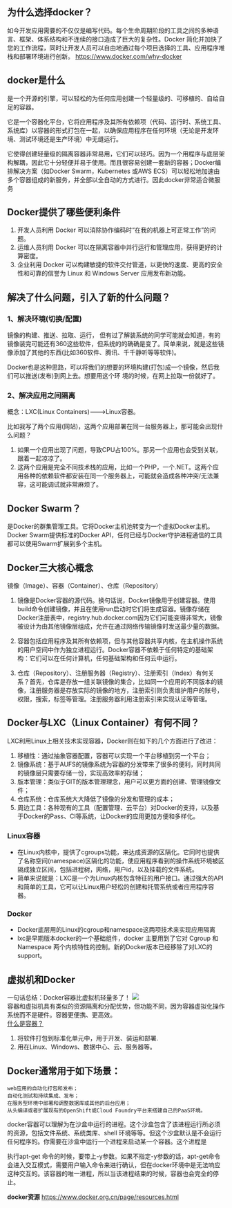 ## 为什么选择docker？ ##

如今开发应用需要的不仅仅是编写代码。每个生命周期阶段的工具之间的多种语言、框架、体系结构和不连续的接口造成了巨大的复杂性。Docker 简化并加快了您的工作流程，同时让开发人员可以自由地通过每个项目选择的工具、应用程序堆栈和部署环境进行创新。
https://www.docker.com/why-docker

## docker是什么 ##
是一个开源的引擎，可以轻松的为任何应用创建一个轻量级的、可移植的、自给自足的容器。

它是一个容器化平台，它将应用程序及其所有依赖项（代码、运行时、系统工具、系统库）以容器的形式打包在一起，以确保应用程序在任何环境（无论是开发环境、测试环境还是生产环境）中无缝运行。

它使得创建轻量级的隔离容器非常易用，它们可以轻巧。因为一个用程序与底层架构解耦，因此它十分轻便并易于使用。而且很容易创建一套新的容器；Docker编排解决方案（如Docker Swarm，Kubernetes 或AWS ECS）可以轻松地加速由多个容器组成的新服务，并全部以全自动的方式进行。因此docker非常适合微服务

## Docker提供了哪些便利条件 ##

1. 开发人员利用 Docker 可以消除协作编码时“在我的机器上可正常工作”的问题。
1. 运维人员利用 Docker 可以在隔离容器中并行运行和管理应用，获得更好的计算密度。
1. 企业利用 Docker 可以构建敏捷的软件交付管道，以更快的速度、更高的安全性和可靠的信誉为 Linux 和 Windows Server 应用发布新功能。

## 解决了什么问题，引入了新的什么问题？ ##
### 1、解决环境(切换/配置)

镜像的构建、推送、拉取、运行，
但有过了解装系统的同学可能就会知道，有的镜像装完可能还有360这些软件，但系统的的确确是变了。简单来说，就是这些镜像添加了其他的东西(比如360软件、腾讯、千千静听等等软件)。

Docker也是这种思路，可以将我们的想要的环境构建(打包)成一个镜像，然后我们可以推送(发布)到网上去。想要用这个环 境的时候，在网上拉取一份就好了。

### 2、解决应用之间隔离
概念：LXC(Linux Containers)--->Linux容器。

比如我写了两个应用(网站)，这两个应用部署在同一台服务器上，那可能会出现什么问题？
1. 如果一个应用出现了问题，导致CPU占100%。那另一个应用也会受到关联，跟着一起凉凉了。
1. 这两个应用是完全不同技术栈的应用，比如一个PHP，一个.NET。这两个应用各种的依赖软件都安装在同一个服务器上，可能就会造成各种冲突/无法兼容，这可能调试就非常麻烦了。

## Docker Swarm？ ##

是Docker的群集管理工具。它将Docker主机池转变为一个虚拟Docker主机。Docker Swarm提供标准的Docker API，任何已经与Docker守护进程通信的工具都可以使用Swarm扩展到多个主机。


## Docker三大核心概念 ##
镜像（Image）、容器（Container）、仓库（Repository）

1. 镜像是Docker容器的源代码。换句话说，Docker镜像用于创建容器。使用build命令创建镜像，并且在使用run启动时它们将生成容器。镜像存储在Docker注册表中，registry.hub.docker.com因为它们可能变得非常大，镜像被设计为由其他镜像层组成，允许在通过网络传输镜像时发送最少量的数据。

1. 容器包括应用程序及其所有依赖项，但与其他容器共享内核，在主机操作系统的用户空间中作为独立进程运行。Docker容器不依赖于任何特定的基础架构：它们可以在任何计算机，任何基础架构和任何云中运行。

1. 仓库（Repository）、注册服务器（Registry）、注册索引（Index）有何关系？首先，仓库是存放一组关联镜像的集合，比如同一个应用的不同版本的镜像，注册服务器是存放实际的镜像的地方，注册索引则负责维护用户的账号，权限，搜索，标签等管理。注册服务器利用注册索引来实现认证等管理。




## Docker与LXC（Linux Container）有何不同？ ##

LXC利用Linux上相关技术实现容器，Docker则在如下的几个方面进行了改进：

1. 移植性：通过抽象容器配置，容器可以实现一个平台移植到另一个平台；
1. 镜像系统：基于AUFS的镜像系统为容器的分发带来了很多的便利，同时共同的镜像层只需要存储一份，实现高效率的存储；
1. 版本管理：类似于GIT的版本管理理念，用户可以更方面的创建、管理镜像文件；
1. 仓库系统：仓库系统大大降低了镜像的分发和管理的成本；
1. 周边工具：各种现有的工具（配置管理、云平台）对Docker的支持，以及基于Docker的Pass、CI等系统，让Docker的应用更加方便和多样化。
### Linux容器
- 在Linux内核中，提供了cgroups功能，来达成资源的区隔化。它同时也提供了名称空间(namespace)区隔化的功能，使应用程序看到的操作系统环境被区隔成独立区间，包括进程树，网络，用户id，以及挂载的文件系统。
- 简单来说就是：LXC是一个为Linux内核包含特征的用户接口。通过强大的API和简单的工具，它可以让Linux用户轻松的创建和托管系统或者应用程序容器。

### Docker
- Docker底层用的Linux的cgroup和namespace这两项技术来实现应用隔离
- lxc是早期版本docker的一个基础组件，docker 主要用到了它对 Cgroup 和 Namespace 两个内核特性的控制。新的Docker版本已经移除了对LXC的support。

## 虚拟机和Docker
一句话总结：Docker容器比虚拟机轻量多了！
![](https://pic2.zhimg.com/80/v2-a17759859f1e5c8bc9657d641b68fcc1_720w.jpg)<br>
容器和虚拟机具有类似的资源隔离和分配优势，但功能不同，因为容器虚拟化操作系统而不是硬件。容器更便携、更高效。<br>
[什么是容器？](https://www.docker.com/resources/what-container#/virtual_machines)<br>

1. 将软件打包到标准化单元中，用于开发、装运和部署.
1. 用在Linux、Windows、数据中心、云、服务器等。

## Docker通常用于如下场景： ##

    web应用的自动化打包和发布；
    自动化测试和持续集成、发布；
    在服务型环境中部署和调整数据库或其他的后台应用；
    从头编译或者扩展现有的OpenShift或Cloud Foundry平台来搭建自己的PaaS环境。

docker容器可以理解为在沙盒中运行的进程。这个沙盒包含了该进程运行所必须的资源，包括文件系统、系统类库、shell 环境等等。但这个沙盒默认是不会运行任何程序的。你需要在沙盒中运行一个进程来启动某一个容器。这个进程是

执行apt-get 命令的时候，要带上-y参数。如果不指定-y参数的话，apt-get命令会进入交互模式，需要用户输入命令来进行确认，但在docker环境中是无法响应这种交互的。该容器的唯一进程，所以当该进程结束的时候，容器也会完全的停止。


**docker资源**
https://www.docker.org.cn/page/resources.html